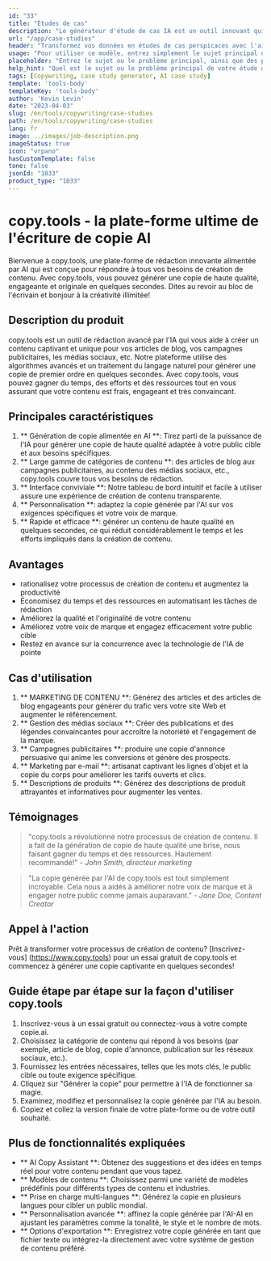 ```yaml
---
id: "33"
title: "Études de cas"
description: "Le générateur d'étude de cas IA est un outil innovant qui utilise l'intelligence artificielle pour créer des études de cas convaincantes.  Cet outil puissant vous aide à générer des études de cas bien structurées, engageantes et informatives en fonction de vos données et des points clés fournis, ce qui vous permet de gagner du temps et des efforts dans le processus."
url: "/app/case-studies"
header: "Transformez vos données en études de cas perspicaces avec l'aide de l'IA."
usage: "Pour utiliser ce modèle, entrez simplement le sujet principal de votre étude de cas, les points clés et toutes les données ou statistiques pertinentes.  Cet outil générera ensuite une étude de cas bien structurée, captivante et informative basée sur votre entrée."
placeholder: "Entrez le sujet ou le problème principal, ainsi que des points clés et des données que vous souhaitez inclure dans votre étude de cas, par exemple: \ n \ nmain Sujet: Amélioration de la satisfaction du client dans un magasin de détail \ n \ nkey Points: \ n \ n1.  Identification des points de douleur des clients \ n2.  Implémentation de solutions efficaces \ n3.  Évaluation de l'impact des modifications \ n \ ndata: augmentation de la cote de satisfaction moyenne du client de 3,5 à 4,2 \ n \ nkeywords: vente au détail, satisfaction du client, amélioration"
help_hint: "Quel est le sujet ou le problème principal de votre étude de cas?  Fournissez des points clés, des données ou des statistiques que vous souhaitez inclure, et nous créerons une étude de cas complète basée sur votre entrée."
tags: [Copywriting, case study generator, AI case study]
template: 'tools-body'
templateKey: 'tools-body'
author: 'Kevin Levin'
date: "2023-04-03"
slug: /en/tools/copywriting/case-studies
path: /en/tools/copywriting/case-studies
lang: fr
image: ../images/job-description.png
imageStatus: true
icon: "vrpano"
hasCustomTemplate: false
tone: false
jsonId: "1033"
product_type: "1033"
---
```

# copy.tools - la plate-forme ultime de l'écriture de copie AI

Bienvenue à copy.tools, une plate-forme de rédaction innovante alimentée par AI qui est conçue pour répondre à tous vos besoins de création de contenu.  Avec copy.tools, vous pouvez générer une copie de haute qualité, engageante et originale en quelques secondes.  Dites au revoir au bloc de l'écrivain et bonjour à la créativité illimitée!

## Description du produit

copy.tools est un outil de rédaction avancé par l'IA qui vous aide à créer un contenu captivant et unique pour vos articles de blog, vos campagnes publicitaires, les médias sociaux, etc.  Notre plateforme utilise des algorithmes avancés et un traitement du langage naturel pour générer une copie de premier ordre en quelques secondes.  Avec copy.tools, vous pouvez gagner du temps, des efforts et des ressources tout en vous assurant que votre contenu est frais, engageant et très convaincant.

## Principales caractéristiques

1. ** Génération de copie alimentée en AI **: Tirez parti de la puissance de l'IA pour générer une copie de haute qualité adaptée à votre public cible et aux besoins spécifiques.
 2. ** Large gamme de catégories de contenu **: des articles de blog aux campagnes publicitaires, au contenu des médias sociaux, etc., copy.tools couvre tous vos besoins de rédaction.
 3. ** Interface conviviale **: Notre tableau de bord intuitif et facile à utiliser assure une expérience de création de contenu transparente.
 4. ** Personnalisation **: adaptez la copie générée par l'AI sur vos exigences spécifiques et votre voix de marque.
 5. ** Rapide et efficace **: générer un contenu de haute qualité en quelques secondes, ce qui réduit considérablement le temps et les efforts impliqués dans la création de contenu.

## Avantages

- rationalisez votre processus de création de contenu et augmentez la productivité
 - Économisez du temps et des ressources en automatisant les tâches de rédaction
 - Améliorez la qualité et l'originalité de votre contenu
 - Améliorez votre voix de marque et engagez efficacement votre public cible
 - Restez en avance sur la concurrence avec la technologie de l'IA de pointe

## Cas d'utilisation

1. ** MARKETING DE CONTENU **: Générez des articles et des articles de blog engageants pour générer du trafic vers votre site Web et augmenter le référencement.
 2. ** Gestion des médias sociaux **: Créer des publications et des légendes convaincantes pour accroître la notoriété et l'engagement de la marque.
 3. ** Campagnes publicitaires **: produire une copie d'annonce persuasive qui anime les conversions et génère des prospects.
 4. ** Marketing par e-mail **: artisanat captivant les lignes d'objet et la copie du corps pour améliorer les tarifs ouverts et clics.
 5. ** Descriptions de produits **: Générez des descriptions de produit attrayantes et informatives pour augmenter les ventes.

## Témoignages

> "copy.tools a révolutionné notre processus de création de contenu. Il a fait de la génération de copie de haute qualité une brise, nous faisant gagner du temps et des ressources. Hautement recommandé!"  - _John Smith, directeur marketing_

> "La copie générée par l'AI de copy.tools est tout simplement incroyable. Cela nous a aidés à améliorer notre voix de marque et à engager notre public comme jamais auparavant."  - _Jane Doe, Content Creator_

## Appel à l'action

Prêt à transformer votre processus de création de contenu?  [Inscrivez-vous] (https://www.copy.tools) pour un essai gratuit de copy.tools et commencez à générer une copie captivante en quelques secondes!

## Guide étape par étape sur la façon d'utiliser copy.tools

1. Inscrivez-vous à un essai gratuit ou connectez-vous à votre compte copie.ai.
 2. Choisissez la catégorie de contenu qui répond à vos besoins (par exemple, article de blog, copie d'annonce, publication sur les réseaux sociaux, etc.).
 3. Fournissez les entrées nécessaires, telles que les mots clés, le public cible ou toute exigence spécifique.
 4. Cliquez sur "Générer la copie" pour permettre à l'IA de fonctionner sa magie.
 5. Examinez, modifiez et personnalisez la copie générée par l'IA au besoin.
 6. Copiez et collez la version finale de votre plate-forme ou de votre outil souhaité.

## Plus de fonctionnalités expliquées

- ** AI Copy Assistant **: Obtenez des suggestions et des idées en temps réel pour votre contenu pendant que vous tapez.
 - ** Modèles de contenu **: Choisissez parmi une variété de modèles prédéfinis pour différents types de contenu et industries.
 - ** Prise en charge multi-langues **: Générez la copie en plusieurs langues pour cibler un public mondial.
 - ** Personnalisation avancée **: affinez la copie générée par l'AI-AI en ajustant les paramètres comme la tonalité, le style et le nombre de mots.
 - ** Options d'exportation **: Enregistrez votre copie générée en tant que fichier texte ou intégrez-la directement avec votre système de gestion de contenu préféré.
